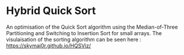 # Hybrid Quick Sort

An optimisation of the Quick Sort algorithm using the Median-of-Three Partitioning and Switching to Insertion Sort for small arrays.
The visulaisation of the sorting algorithm can be seen here : https://skymaj0r.github.io/HQSViz/

